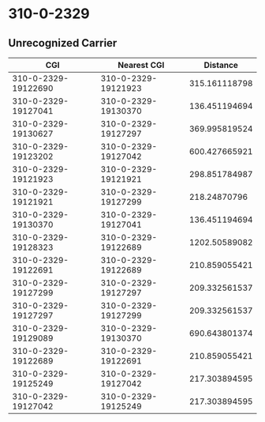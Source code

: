 # 310-0-2329
## Unrecognized Carrier


| CGI | Nearest CGI | Distance |
|-----|-------------|----------|
| 310-0-2329-19122690 | 310-0-2329-19121923 | 315.161118798 |
| 310-0-2329-19127041 | 310-0-2329-19130370 | 136.451194694 |
| 310-0-2329-19130627 | 310-0-2329-19127297 | 369.995819524 |
| 310-0-2329-19123202 | 310-0-2329-19127042 | 600.427665921 |
| 310-0-2329-19121923 | 310-0-2329-19121921 | 298.851784987 |
| 310-0-2329-19121921 | 310-0-2329-19127299 | 218.24870796 |
| 310-0-2329-19130370 | 310-0-2329-19127041 | 136.451194694 |
| 310-0-2329-19128323 | 310-0-2329-19122689 | 1202.50589082 |
| 310-0-2329-19122691 | 310-0-2329-19122689 | 210.859055421 |
| 310-0-2329-19127299 | 310-0-2329-19127297 | 209.332561537 |
| 310-0-2329-19127297 | 310-0-2329-19127299 | 209.332561537 |
| 310-0-2329-19129089 | 310-0-2329-19130370 | 690.643801374 |
| 310-0-2329-19122689 | 310-0-2329-19122691 | 210.859055421 |
| 310-0-2329-19125249 | 310-0-2329-19127042 | 217.303894595 |
| 310-0-2329-19127042 | 310-0-2329-19125249 | 217.303894595 |

